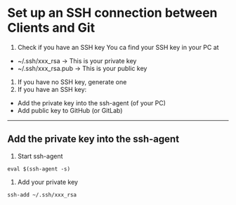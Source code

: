 # Set up an SSH connection between Clients and Git

1. Check if you have an SSH key
 You ca find your SSH key in your PC at
 * ~/.ssh/xxx_rsa -> This is your private key
 * ~/.ssh/xxx_rsa.pub -> This is your public key
1. If you have no SSH key, generate one
1. If you have an SSH key:
 * Add the private key into the ssh-agent (of your PC)
 * Add public key to GitHub (or GitLab)
 
 
 ---
 
 
 ## Add the private key into the ssh-agent
 
1. Start ssh-agent

 `eval $(ssh-agent -s)`
 
1. Add your private key

  `ssh-add ~/.ssh/xxx_rsa`
  
 
